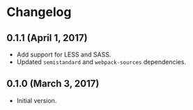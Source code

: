 # Changelog

## 0.1.1 (April 1, 2017)
* Add support for LESS and SASS.
* Updated `semistandard` and `webpack-sources` dependencies.

## 0.1.0 (March 3, 2017)
* Initial version.